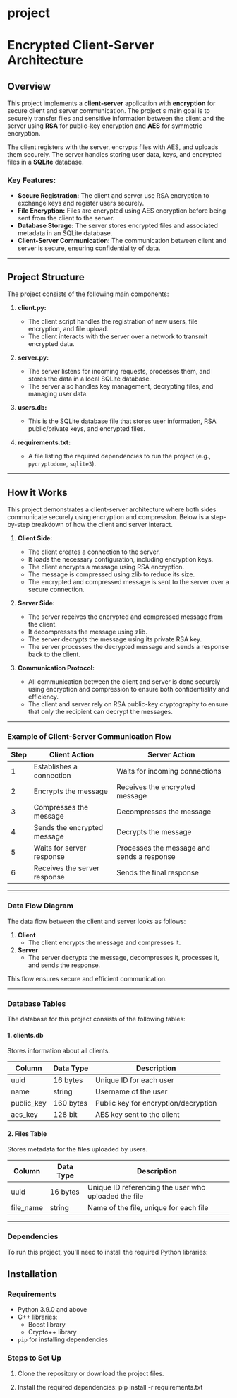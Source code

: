 # project
# Encrypted Client-Server Architecture

## Overview

This project implements a **client-server** application with **encryption** for secure client and server communication. The project's main goal is to securely transfer files and sensitive information between the client and the server using **RSA** for public-key encryption and **AES** for symmetric encryption.

The client registers with the server, encrypts files with AES, and uploads them securely. The server handles storing user data, keys, and encrypted files in a **SQLite** database.

### **Key Features:**
- **Secure Registration:** The client and server use RSA encryption to exchange keys and register users securely.
- **File Encryption:** Files are encrypted using AES encryption before being sent from the client to the server.
- **Database Storage:** The server stores encrypted files and associated metadata in an SQLite database.
- **Client-Server Communication:** The communication between client and server is secure, ensuring confidentiality of data.

---

## Project Structure

The project consists of the following main components:

1. **client.py:** 
   - The client script handles the registration of new users, file encryption, and file upload.
   - The client interacts with the server over a network to transmit encrypted data.
   
2. **server.py:** 
   - The server listens for incoming requests, processes them, and stores the data in a local SQLite database.
   - The server also handles key management, decrypting files, and managing user data.

3. **users.db:** 
   - This is the SQLite database file that stores user information, RSA public/private keys, and encrypted files.
   
4. **requirements.txt:** 
   - A file listing the required dependencies to run the project (e.g., `pycryptodome`, `sqlite3`).

---

## How it Works

This project demonstrates a client-server architecture where both sides communicate securely using encryption and compression. Below is a step-by-step breakdown of how the client and server interact.

1. **Client Side:**
   - The client creates a connection to the server.
   - It loads the necessary configuration, including encryption keys.
   - The client encrypts a message using RSA encryption.
   - The message is compressed using zlib to reduce its size.
   - The encrypted and compressed message is sent to the server over a secure connection.
   
2. **Server Side:**
   - The server receives the encrypted and compressed message from the client.
   - It decompresses the message using zlib.
   - The server decrypts the message using its private RSA key.
   - The server processes the decrypted message and sends a response back to the client.
   
3. **Communication Protocol:**
   - All communication between the client and server is done securely using encryption and compression to ensure both confidentiality and efficiency.
   - The client and server rely on RSA public-key cryptography to ensure that only the recipient can decrypt the messages.

---

### Example of Client-Server Communication Flow

| Step | Client Action                | Server Action                   |
|------|------------------------------|----------------------------------|
| 1    | Establishes a connection      | Waits for incoming connections   |
| 2    | Encrypts the message         | Receives the encrypted message   |
| 3    | Compresses the message       | Decompresses the message         |
| 4    | Sends the encrypted message  | Decrypts the message             |
| 5    | Waits for server response    | Processes the message and sends a response |
| 6    | Receives the server response | Sends the final response         |

---

### Data Flow Diagram

The data flow between the client and server looks as follows:

1. **Client**
   - The client encrypts the message and compresses it.
2. **Server**
   - The server decrypts the message, decompresses it, processes it, and sends the response.

This flow ensures secure and efficient communication.

---

### Database Tables

The database for this project consists of the following tables:

#### 1. **clients.db**
Stores information about all clients.

| Column      | Data Type | Description               |
|-------------|-----------|---------------------------|
| uuid        | 16 bytes  | Unique ID for each user |
| name        | string    | Username of the user      |
| public_key  | 160 bytes | Public key for encryption/decryption |
| aes_key     | 128 bit   | AES key sent to the client |

#### 2. **Files Table**
Stores metadata for the files uploaded by users.

| Column      | Data Type | Description               |
|-------------|-----------|---------------------------|
| uuid        | 16 bytes  | Unique ID referencing the user who uploaded the file |
| file_name   | string    | Name of the file, unique for each file |

---

### Dependencies

To run this project, you'll need to install the required Python libraries:

## Installation

### Requirements

- Python 3.9.0 and above
- C++ libraries:
    - Boost library
    - Crypto++ library
- `pip` for installing dependencies

### Steps to Set Up

1. Clone the repository or download the project files.

2. Install the required dependencies:
   pip install -r requirements.txt

